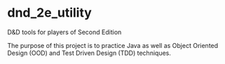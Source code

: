 # dnd_2e_utility
D&amp;D tools for players of Second Edition

The purpose of this project is to practice Java as well as Object Oriented Design (OOD) and Test Driven Design (TDD) techniques.
